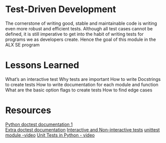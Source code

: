 # Test-Driven Development
The cornerstone of writing good, stable and maintainable code is writing even more robust and efficient tests. Although all test cases cannot be defined, it is still imperative to get into the habit of writing tests for programs we as developers create. Hence the goal of this module in the ALX SE program
# Lessons Learned
What’s an interactive test
Why tests are important
How to write Docstrings to create tests
How to write documentation for each module and function
What are the basic option flags to create tests
How to find edge cases
# Resources
[Python doctest documentation 1](https://docs.python.org/3/library/doctest.html)  
[Extra doctest documentation](https://pymotw.com/3/doctest/)
[Interactive and Non-interactive tests](https://mattermost.com/blog/testing-python-understanding-doctest-and-unittest/)
[unittest module -video](https://www.youtube.com/watch?v=6tNS--WetLI)
[Unit Tests in Python - video](https://www.youtube.com/watch?v=1Lfv5tUGsn8)

